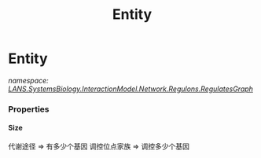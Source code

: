 ﻿---
title: Entity
---

# Entity
_namespace: [LANS.SystemsBiology.InteractionModel.Network.Regulons.RegulatesGraph](N-LANS.SystemsBiology.InteractionModel.Network.Regulons.RegulatesGraph.html)_






### Properties

#### Size
代谢途径 => 有多少个基因
 调控位点家族 => 调控多少个基因

